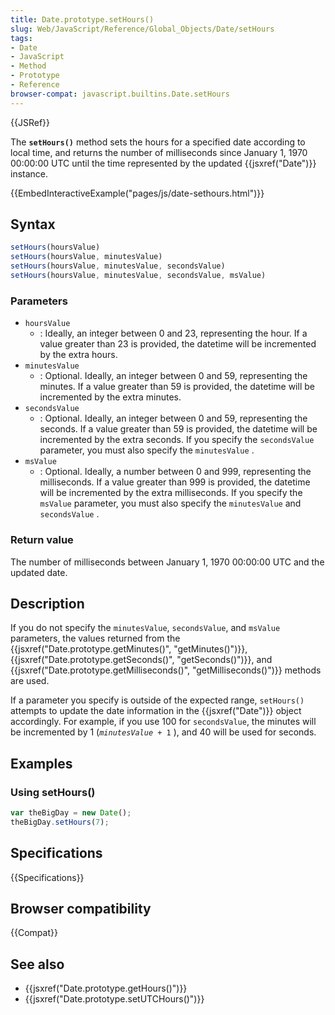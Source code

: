 ```yaml
---
title: Date.prototype.setHours()
slug: Web/JavaScript/Reference/Global_Objects/Date/setHours
tags:
- Date
- JavaScript
- Method
- Prototype
- Reference
browser-compat: javascript.builtins.Date.setHours
---
```

{{JSRef}}

The **`setHours()`** method sets the hours for a specified date according to
local time, and returns the number of milliseconds since January 1, 1970
00:00:00 UTC until the time represented by the updated {{jsxref("Date")}}
instance.

{{EmbedInteractiveExample("pages/js/date-sethours.html")}}

## Syntax

```js
setHours(hoursValue)
setHours(hoursValue, minutesValue)
setHours(hoursValue, minutesValue, secondsValue)
setHours(hoursValue, minutesValue, secondsValue, msValue)
```

### Parameters

- `hoursValue`
  - : Ideally, an integer between 0 and 23, representing the hour. If a value
    greater than 23 is provided, the datetime will be incremented by the extra
    hours.
- `minutesValue`
  - : Optional. Ideally, an integer between 0 and 59, representing the minutes.
    If a value greater than 59 is provided, the datetime will be incremented by
    the extra minutes.
- `secondsValue`
  - : Optional. Ideally, an integer between 0 and 59, representing the seconds.
    If a value greater than 59 is provided, the datetime will be incremented by
    the extra seconds. If you specify the `secondsValue` parameter, you must
    also specify the `minutesValue` .
- `msValue`
  - : Optional. Ideally, a number between 0 and 999, representing the
    milliseconds. If a value greater than 999 is provided, the datetime will be
    incremented by the extra milliseconds. If you specify the `msValue`
    parameter, you must also specify the `minutesValue` and `secondsValue` .

### Return value

The number of milliseconds between January 1, 1970 00:00:00 UTC and the updated
date.

## Description

If you do not specify the `minutesValue`, `secondsValue`, and `msValue`
parameters, the values returned from the
{{jsxref("Date.prototype.getMinutes()", "getMinutes()")}},
{{jsxref("Date.prototype.getSeconds()", "getSeconds()")}},
and
{{jsxref("Date.prototype.getMilliseconds()", "getMilliseconds()")}}
methods are used.

If a parameter you specify is outside of the expected range, `setHours()`
attempts to update the date information in the {{jsxref("Date")}} object
accordingly. For example, if you use 100 for `secondsValue`, the minutes will be
incremented by 1 (<code><var>minutesValue</var> + 1</code> ), and 40 will be
used for seconds.

## Examples

### Using setHours()

```js
var theBigDay = new Date();
theBigDay.setHours(7);
```

## Specifications

{{Specifications}}

## Browser compatibility

{{Compat}}

## See also

- {{jsxref("Date.prototype.getHours()")}}
- {{jsxref("Date.prototype.setUTCHours()")}}
